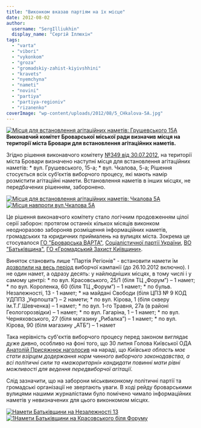 ```yaml
---
title: "Виконком вказав партіям на їх місце"
date: 2012-08-02
author: 
  username: "SergIlliukhin"
  display_name: "Сергій Іллюхін"
tags: 
  - "varta"
  - "vibori"
  - "vykonkom"
  - "groza"
  - "gromadskiy-zahist-kiyivshhini"
  - "kravets"
  - "nyemchyna"
  - "nameti"
  - "novini"
  - "partiya"
  - "partiya-regioniv"
  - "rizanenko"
coverImage: "wp-content/uploads/2012/08/5_CHkalova-5A.jpg"
---
```


[![](https://mpz.brovary.org/wp-content/uploads/2012/08/1_Grushevskogo-15A.jpg "Місця для встановлення агітаційних наметів: Грушевського 15А")](https://mpz.brovary.org/wp-content/uploads/2012/08/1_Grushevskogo-15A.jpg)**Виконавчий комітет Броварської міської ради визначив місця на території міста Бровари для встановлення агітаційних наметів.**

Згідно рішення виконавчого комітету [№349 від 30.07.2012](http://docs.pravo-znaty.org.ua/p3702/30.07.2012/349 "Рішення виконавчого комітету"), на території міста Бровари визначено наступні місця для встановлення агітаційних наметів: \* вул. Грушевського, 15-а; \* вул. Чкалова, 5-а; Рішення стосується всіх суб’єктів виборчого процесу, які мають намір розмістити агітаційні намети. Встановлення наметів в інших місцях, не передбачених рішенням, заборонено.

[![](https://mpz.brovary.org/wp-content/uploads/2012/08/7_CHkalova-5A.jpg "Місця для встановлення агітаційних наметів: Чкалова 5А")](https://mpz.brovary.org/wp-content/uploads/2012/08/7_CHkalova-5A.jpg)[![](https://mpz.brovary.org/wp-content/uploads/2012/08/5_CHkalova-5A.jpg "Місця навпроти вул.Чкалова 5А")](https://mpz.brovary.org/wp-content/uploads/2012/08/5_CHkalova-5A.jpg)

Це рішення виконавчого комітету стало логічним продовженням цілої серії заборон: протягом останніх кількох місяців виконком неодноразово забороняв розміщення інформаційних наметів, громадських та юридичних приймалень на вулицях міста. Зокрема це стосувалося [ГО "Броварська ВАРТА"](http://docs.pravo-znaty.org.ua/p2347/23.05.2012/236), [Соціалістичної партії України](http://docs.pravo-znaty.org.ua/p2348/23.05.2012/235), [ВО "Батьківщина"](http://docs.pravo-znaty.org.ua/p3094/15.06.2012/285), [ГО «Громадський Захист Київщини»](http://docs.pravo-znaty.org.ua/p3699/26.07.2012/344).

Виняток становить лише "Партія Регіонів" - встановити намети їм [дозволили на весь період](http://docs.pravo-znaty.org.ua/p3657/20.07.2012/343) виборчої кампанії (до 26.10.2012 включно). І не один намет, а одразу десять: у найлюдніших місцях, в тому числі і у самому центрі: \* по вул. Красовського, 25/1 (біля ТЦ „Форум”) – 1 намет; \* по вул. Короленка, 60 (біля ТЦ „Форум”) – 1 намет; \* по бульв. Незалежності, 13 - 1 намет; \* на майдані Свободи (біля ЦПЗ № 9 КОД УДППЗ „Укрпошта”) – 2 намети; \* по вул. Кірова, 1 (біля скверу ім.Т.Г.Шевченка) – 1 намет; \* по вул. 1-го Травня, 27а (в районі Геологорозвідки) – 1 намет; \* по вул. Гагаріна, 1 – 1 намет; \* по вул. Черняховського, 27 (біля магазину „Рибалка”) – 1 намет; \* по вул. Кірова, 90 (біля магазину „АТБ”) – 1 намет

Така нерівність суб'єктів виборчого процесу перед законом виглядає дуже дивно, особливо на фоні того, що 30 липня Голова Київської ОДА [Анатолій Присяжнюк наголосив](http://www.unian.ua/news/517671-kijivskiy-gubernator-obitsyae-scho-vibori-budut-zrazkovimi.html) на нараді, що _Київська область має стати взірцем додержання норм чинного виборчого законодавства, а всі політичні сили та «мажоритарні» кандидати повинні мати рівні можливості для ведення передвиборчої агітації_.

Слід зазначити, що на заборони міськвиконкому політичні партії та громадські організації не звертають уваги. В ході рейду броварськими вулицями нашими журналістами було помічено чимало інформаційних наметів у невизначених для цього виконкомом місцях.

[![](https://mpz.brovary.org/wp-content/uploads/2012/08/12_Nameti-Batkivshhini-na-Nezalezhnosti-13.jpg "Намети Батьківщини на Незалежності 13")](https://mpz.brovary.org/wp-content/uploads/2012/08/12_Nameti-Batkivshhini-na-Nezalezhnosti-13.jpg)[![](https://mpz.brovary.org/wp-content/uploads/2012/08/16_Nameti-Batkivshhini-na-Krasovskogo-bilya-Forumu.jpg "1Намети Батьківщини на Красовського біля Форуму")](https://mpz.brovary.org/wp-content/uploads/2012/08/16_Nameti-Batkivshhini-na-Krasovskogo-bilya-Forumu.jpg)
